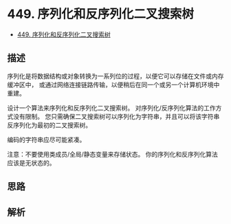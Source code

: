 # 449. 序列化和反序列化二叉搜索树

- [449. 序列化和反序列化二叉搜索树](https://leetcode-cn.com/problems/serialize-and-deserialize-bst/)

## 描述
序列化是将数据结构或对象转换为一系列位的过程，以便它可以存储在文件或内存缓冲区中，
或通过网络连接链路传输，以便稍后在同一个或另一个计算机环境中重建。

设计一个算法来序列化和反序列化二叉搜索树。 对序列化/反序列化算法的工作方式没有限制。 
您只需确保二叉搜索树可以序列化为字符串，并且可以将该字符串反序列化为最初的二叉搜索树。

编码的字符串应尽可能紧凑。

注意：不要使用类成员/全局/静态变量来存储状态。 你的序列化和反序列化算法应该是无状态的。


## 思路



## 解析




